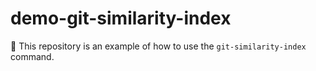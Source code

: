 # demo-git-similarity-index

🚁 This repository is an example of how to use the `git-similarity-index` command.
